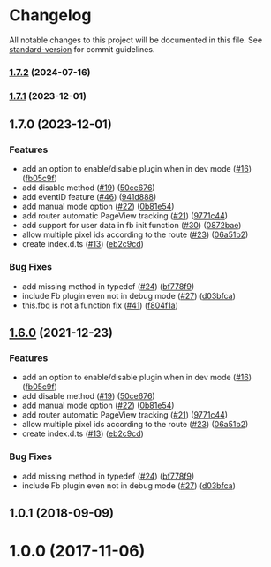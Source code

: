 # Changelog

All notable changes to this project will be documented in this file. See [standard-version](https://github.com/conventional-changelog/standard-version) for commit guidelines.

### [1.7.2](https://github.com/jetthai/nuxt-facebook-pixel-module/compare/v1.7.1...v1.7.2) (2024-07-16)

### [1.7.1](https://github.com/jetthai/nuxt-facebook-pixel-module/compare/v1.7.0...v1.7.1) (2023-12-01)

## 1.7.0 (2023-12-01)


### Features

* add an option to enable/disable plugin when in dev mode ([#16](https://github.com/jetthai/nuxt-facebook-pixel-module/issues/16)) ([fb05c9f](https://github.com/jetthai/nuxt-facebook-pixel-module/commit/fb05c9f2804b86c527565a32cc4c42790048f789))
* add disable method ([#19](https://github.com/jetthai/nuxt-facebook-pixel-module/issues/19)) ([50ce676](https://github.com/jetthai/nuxt-facebook-pixel-module/commit/50ce676a203a801540cdbbe577b850448a4101de))
* add eventID feature ([#46](https://github.com/jetthai/nuxt-facebook-pixel-module/issues/46)) ([941d888](https://github.com/jetthai/nuxt-facebook-pixel-module/commit/941d88813e3386664be0f65474cffa8ace445746))
* add manual mode option ([#22](https://github.com/jetthai/nuxt-facebook-pixel-module/issues/22)) ([0b81e54](https://github.com/jetthai/nuxt-facebook-pixel-module/commit/0b81e542d52c8ef21a7f6b0f3446aca8b4c0537a))
* add router automatic PageView tracking ([#21](https://github.com/jetthai/nuxt-facebook-pixel-module/issues/21)) ([9771c44](https://github.com/jetthai/nuxt-facebook-pixel-module/commit/9771c445a35f4ced2e01dc1f035455439063ee9d))
* add support for user data in fb init function ([#30](https://github.com/jetthai/nuxt-facebook-pixel-module/issues/30)) ([0872bae](https://github.com/jetthai/nuxt-facebook-pixel-module/commit/0872bae7bdac93c5c4ba54a6144915aa7c80bd5e))
* allow multiple pixel ids according to the route ([#23](https://github.com/jetthai/nuxt-facebook-pixel-module/issues/23)) ([06a51b2](https://github.com/jetthai/nuxt-facebook-pixel-module/commit/06a51b240bd1327bf16ac8542da1dd2ac3f0adca))
* create index.d.ts ([#13](https://github.com/jetthai/nuxt-facebook-pixel-module/issues/13)) ([eb2c9cd](https://github.com/jetthai/nuxt-facebook-pixel-module/commit/eb2c9cdbc885adcbe2b0f9c29b4b8cac4fd8eba3))


### Bug Fixes

* add missing method in typedef ([#24](https://github.com/jetthai/nuxt-facebook-pixel-module/issues/24)) ([bf778f9](https://github.com/jetthai/nuxt-facebook-pixel-module/commit/bf778f9da24f7b86f1bf4a44affcd6563ac7e358))
* include Fb plugin even not in debug mode ([#27](https://github.com/jetthai/nuxt-facebook-pixel-module/issues/27)) ([d03bfca](https://github.com/jetthai/nuxt-facebook-pixel-module/commit/d03bfcab1fa3ee1c6f4c70b0c81b08cb33a2783b))
* this.fbq is not a function fix ([#41](https://github.com/jetthai/nuxt-facebook-pixel-module/issues/41)) ([f804f1a](https://github.com/jetthai/nuxt-facebook-pixel-module/commit/f804f1a02d0f0729642bb7652e7f5a9340f79419))

## [1.6.0](https://github.com/WilliamDASILVA/nuxt-facebook-pixel-module/compare/v1.0.1...v1.6.0) (2021-12-23)


### Features

* add an option to enable/disable plugin when in dev mode ([#16](https://github.com/WilliamDASILVA/nuxt-facebook-pixel-module/issues/16)) ([fb05c9f](https://github.com/WilliamDASILVA/nuxt-facebook-pixel-module/commit/fb05c9f2804b86c527565a32cc4c42790048f789))
* add disable method ([#19](https://github.com/WilliamDASILVA/nuxt-facebook-pixel-module/issues/19)) ([50ce676](https://github.com/WilliamDASILVA/nuxt-facebook-pixel-module/commit/50ce676a203a801540cdbbe577b850448a4101de))
* add manual mode option ([#22](https://github.com/WilliamDASILVA/nuxt-facebook-pixel-module/issues/22)) ([0b81e54](https://github.com/WilliamDASILVA/nuxt-facebook-pixel-module/commit/0b81e542d52c8ef21a7f6b0f3446aca8b4c0537a))
* add router automatic PageView tracking ([#21](https://github.com/WilliamDASILVA/nuxt-facebook-pixel-module/issues/21)) ([9771c44](https://github.com/WilliamDASILVA/nuxt-facebook-pixel-module/commit/9771c445a35f4ced2e01dc1f035455439063ee9d))
* allow multiple pixel ids according to the route ([#23](https://github.com/WilliamDASILVA/nuxt-facebook-pixel-module/issues/23)) ([06a51b2](https://github.com/WilliamDASILVA/nuxt-facebook-pixel-module/commit/06a51b240bd1327bf16ac8542da1dd2ac3f0adca))
* create index.d.ts ([#13](https://github.com/WilliamDASILVA/nuxt-facebook-pixel-module/issues/13)) ([eb2c9cd](https://github.com/WilliamDASILVA/nuxt-facebook-pixel-module/commit/eb2c9cdbc885adcbe2b0f9c29b4b8cac4fd8eba3))


### Bug Fixes

* add missing method in typedef ([#24](https://github.com/WilliamDASILVA/nuxt-facebook-pixel-module/issues/24)) ([bf778f9](https://github.com/WilliamDASILVA/nuxt-facebook-pixel-module/commit/bf778f9da24f7b86f1bf4a44affcd6563ac7e358))
* include Fb plugin even not in debug mode ([#27](https://github.com/WilliamDASILVA/nuxt-facebook-pixel-module/issues/27)) ([d03bfca](https://github.com/WilliamDASILVA/nuxt-facebook-pixel-module/commit/d03bfcab1fa3ee1c6f4c70b0c81b08cb33a2783b))

<a name="1.0.1"></a>
## 1.0.1 (2018-09-09)



<a name="1.0.0"></a>
# 1.0.0 (2017-11-06)

